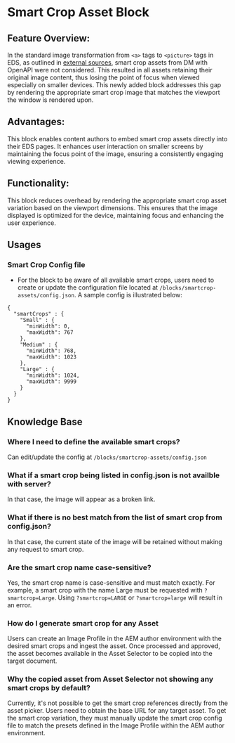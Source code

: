# Smart Crop Asset Block

## Feature Overview: 

In the standard image transformation from `<a>` tags to `<picture>` tags in EDS, as outlined in [external sources](https://github.com/hlxsites/franklin-assets-selector/blob/ext-images/EXTERNAL_IMAGES.md), smart crop assets from DM with OpenAPI were not considered. This resulted in all assets retaining their original image content, thus losing the point of focus when viewed especially on smaller devices. This newly added block addresses this gap by rendering the appropriate smart crop image that matches the viewport the window is rendered upon.

## Advantages: 

This block enables content authors to embed smart crop assets directly into their EDS pages. It enhances user interaction on smaller screens by maintaining the focus point of the image, ensuring a consistently engaging viewing experience.

## Functionality: 

This block reduces overhead by rendering the appropriate smart crop asset variation based on the viewport dimensions. This ensures that the image displayed is optimized for the device, maintaining focus and enhancing the user experience.

## Usages

### Smart Crop Config file

* For the block to be aware of all available smart crops, users need to create or update the configuration file located at `/blocks/smartcrop-assets/config.json`. A sample config is illustrated below:
```
{
  "smartCrops" : {
    "Small" : {
      "minWidth": 0,
      "maxWidth": 767
    },
    "Medium" : {
      "minWidth": 768,
      "maxWidth": 1023
    },
    "Large" : {
      "minWidth": 1024,
      "maxWidth": 9999
    }
  }
}
```

## Knowledge Base

### Where I need to define the available smart crops?

Can edit/update the config at `/blocks/smartcrop-assets/config.json`

### What if a smart crop being listed in config.json is not availble with server?

In that case, the image will appear as a broken link.

### What if there is no best match from the list of smart crop from config.json?

In that case, the current state of the image will be retained without making any request to smart crop.

### Are the smart crop name case-sensitive?

Yes, the smart crop name is case-sensitive and must match exactly. For example, a smart crop with the name Large must be requested with `?smartcrop=Large`. Using `?smartcrop=LARGE` or `?smartcrop=large` will result in an error.

### How do I generate smart crop for any Asset

Users can create an Image Profile in the AEM author environment with the desired smart crops and ingest the asset. Once processed and approved, the asset becomes available in the Asset Selector to be copied into the target document.

### Why the copied asset from Asset Selector not showing any smart crops by default?

Currently, it's not possible to get the smart crop references directly from the asset picker. Users need to obtain the base URL for any target asset. To get the smart crop variation, they must manually update the smart crop config file to match the presets defined in the Image Profile within the AEM author environment.